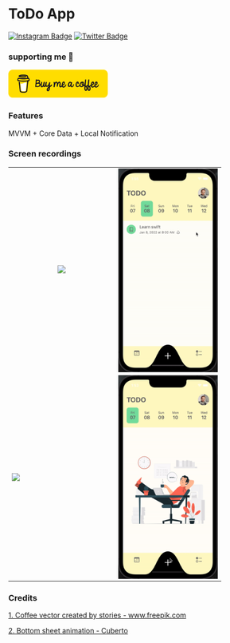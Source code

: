 # ToDo App

[![Instagram Badge](https://img.shields.io/badge/-Instagram-e84393?style=for-the-badge&labelColor=e84393&logo=instagram&logoColor=white)](https://instagram.com/watery_desert)
[![Twitter Badge](https://img.shields.io/badge/-Twitter-1ca0f1?style=for-the-badge&logo=twitter&logoColor=white&link=https://twitter.com/watery_desert)](https://twitter.com/watery_desert)

### supporting me 💛

<a href="https://www.buymeacoffee.com/watery_desert"><img src="https://raw.githubusercontent.com/watery-desert/assets/main/watery_desert/bmc-button.png" height="56"></a>

<div>


### Features

MVVM + Core Data + Local Notification



### Screen recordings

<table>
   <tr>
      <td align="center">
         <img src="https://raw.githubusercontent.com/watery-desert/assets/main/ToDoCoreData/DataPersistence.gif" width="200"/>
      </td>
      <td align="center">
         <img align="right" src="https://raw.githubusercontent.com/watery-desert/assets/main/ToDoCoreData/DeleteToDo.gif" width="200"/>
      </td>
   </tr>
   <tr>
      <td align="center">
         <img align="left" src="https://raw.githubusercontent.com/watery-desert/assets/main/ToDoCoreData/Notification.gif" width="200"/>
      </td>
      <td align="center">
         <img align="left" src="https://raw.githubusercontent.com/watery-desert/assets/main/ToDoCoreData/Sheet.gif" width="200"/>
      </td>      
   </tr>
</table>

### Credits

<a href="https://www.freepik.com/vectors/coffee">1. Coffee vector created by stories - www.freepik.com</a>
<div>
<a href="https://dribbble.com/shots/16313039-Liquid-Navigation-Design-Course-Trailer">2. Bottom sheet animation - Cuberto</a>
